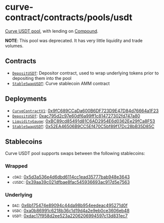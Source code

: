 # curve-contract/contracts/pools/usdt

[Curve USDT pool](https://www.curve.fi/usdt), with lending on [Compound](https://compound.finance/).

**NOTE**: This pool was deprecated. It has very little liquidity and trade volumes.

## Contracts

* [`DepositUSDT`](DepositUSDT.vy): Depositor contract, used to wrap underlying tokens prior to depositing them into the pool
* [`StableSwapUSDT`](StableSwapUSDT.vy): Curve stablecoin AMM contract

## Deployments

* [`CurveContractV1`](../../tokens/CurveTokenV1.vy): [0x9fC689CCaDa600B6DF723D9E47D84d76664a1F23](https://etherscan.io/address/0x9fC689CCaDa600B6DF723D9E47D84d76664a1F23)
* [`DepositUSDT`](DepositUSDT.vy): [0xac795d2c97e60df6a99ff1c814727302fd747a80](https://etherscan.io/address/0xac795d2c97e60df6a99ff1c814727302fd747a80)
* [`LiquidityGauge`](../../gauges/LiquidityGauge.vy): [0xBC89cd85491d81C6AD2954E6d0362Ee29fCa8F53](https://etherscan.io/address/0xbc89cd85491d81c6ad2954e6d0362ee29fca8f53)
* [`StableSwapUSDT`](StableSwapUSDT.vy): [0x52EA46506B9CC5Ef470C5bf89f17Dc28bB35D85C](https://etherscan.io/address/0x52EA46506B9CC5Ef470C5bf89f17Dc28bB35D85C)

## Stablecoins

Curve USDT pool supports swaps between the following stablecoins:

### Wrapped

* `cDAI`: [0x5d3a536e4d6dbd6114cc1ead35777bab948e3643](https://etherscan.io/token/0x5d3a536e4d6dbd6114cc1ead35777bab948e3643)
* `cUSDC`: [0x39aa39c021dfbae8fac545936693ac917d5e7563](https://etherscan.io/token/0x39aa39c021dfbae8fac545936693ac917d5e7563)

### Underlying

* `DAI`: [0x6b175474e89094c44da98b954eedeac495271d0f](https://etherscan.io/token/0x6b175474e89094c44da98b954eedeac495271d0f)
* `USDC`: [0xa0b86991c6218b36c1d19d4a2e9eb0ce3606eb48](https://etherscan.io/token/0xa0b86991c6218b36c1d19d4a2e9eb0ce3606eb48)
* `USDT`: [0xdac17f958d2ee523a2206206994597c13d831ec7](https://etherscan.io/address/0xdac17f958d2ee523a2206206994597c13d831ec7)
